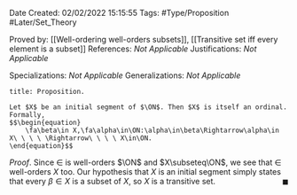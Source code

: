<div class="topSpace"></div>

Date Created: 02/02/2022 15:15:55
Tags: #Type/Proposition #Later/Set_Theory

Proved by: [[Well-ordering well-orders subsets]], [[Transitive set iff every element is a subset]]
References: _Not Applicable_
Justifications: _Not Applicable_

Specializations: _Not Applicable_
Generalizations: _Not Applicable_

``` ad-Proposition
title: Proposition.

Let $X$ be an initial segment of $\ON$. Then $X$ is itself an ordinal. Formally,
$$\begin{equation}
    \fa\beta\in X,\fa\alpha\in\ON:\alpha\in\beta\Rightarrow\alpha\in X\ \ \ \ \Rightarrow\ \ \ \ X\in\ON.
\end{equation}$$

```

_Proof_. Since $\in$ is well-orders $\ON$ and $X\subseteq\ON$, we see that $\in$ well-orders $X$ too. Our hypothesis that $X$ is an initial segment simply states that every $\beta\in X$ is a subset of $X$, so $X$ is a transitive set.<span style="float:right;">$\blacksquare$</span>
